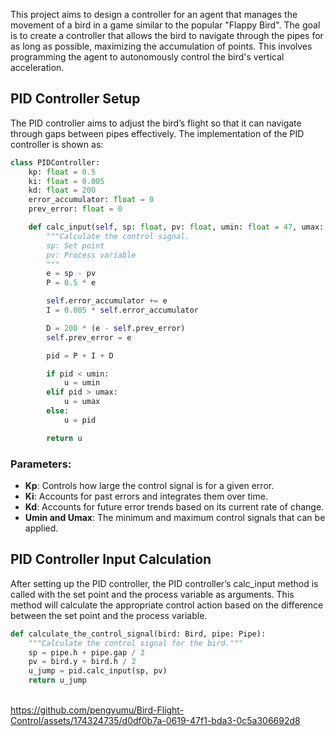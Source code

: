 

This project aims to design a controller for an agent that manages the movement of a bird in a game similar to the popular "Flappy Bird". The goal is to create a controller that allows the bird to navigate through the pipes for as long as possible, maximizing the accumulation of points. This involves programming the agent to autonomously control the bird's vertical acceleration.

## PID Controller Setup
The PID controller aims to adjust the bird’s flight so that it can navigate through gaps between pipes effectively. The implementation of the PID controller is shown as:

```python
class PIDController:
    kp: float = 0.5
    ki: float = 0.005
    kd: float = 200
    error_accumulator: float = 0
    prev_error: float = 0

    def calc_input(self, sp: float, pv: float, umin: float = 47, umax: float = 53) -> float:
        """Calculate the control signal.
        sp: Set point
        pv: Process variable
        """
        e = sp - pv
        P = 0.5 * e

        self.error_accumulator += e
        I = 0.005 * self.error_accumulator

        D = 200 * (e - self.prev_error)
        self.prev_error = e

        pid = P + I + D

        if pid < umin:
            u = umin
        elif pid > umax:
            u = umax
        else:
            u = pid

        return u
```

### Parameters:

- **Kp**: Controls how large the control signal is for a given error.
- **Ki**: Accounts for past errors and integrates them over time.
- **Kd**: Accounts for future error trends based on its current rate of change.
- **Umin and Umax**: The minimum and maximum control signals that can be applied.
  
## PID Controller Input Calculation
After setting up the PID controller, the PID controller’s calc_input method is called with the set point and the process variable as arguments. This method will calculate the appropriate control action based on the difference between the set point and the process variable.


```python
def calculate_the_control_signal(bird: Bird, pipe: Pipe):
    """Calculate the control signal for the bird."""
    sp = pipe.h + pipe.gap / 2
    pv = bird.y + bird.h / 2
    u_jump = pid.calc_input(sp, pv)
    return u_jump
```

<br>https://github.com/pengyumu/Bird-Flight-Control/assets/174324735/d0df0b7a-0619-47f1-bda3-0c5a306692d8
